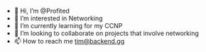 - 👋 Hi, I’m @Profited
- 👀 I’m interested in Networking
- 🌱 I’m currently learning for my CCNP
- 💞️ I’m looking to collaborate on projects that involve networking
- 📫 How to reach me tim@backend.gg

<!---
Profited/Profited is a ✨ special ✨ repository because its `README.md` (this file) appears on your GitHub profile.
You can click the Preview link to take a look at your changes.
--->
